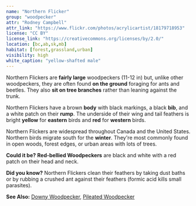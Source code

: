 ```yaml
---
name: "Northern Flicker"
group: "woodpecker"
attr: "Rodney Campbell"
attr_link: "https://www.flickr.com/photos/acrylicartist/18179718953"
license: "CC BY"
license_link: "https://creativecommons.org/licenses/by/2.0/"
location: [bc,ab,sk,mb]
habitat: [forest,grassland,urban]
visibility: high
white_caption: "yellow-shafted male"
---
```

Northern Flickers are **fairly large** woodpeckers (11-12 in) but, unlike other woodpeckers, they are often found **on the ground** foraging for ants and beetles. They also **sit on tree branches** rather than leaning against the trunk.

Northern Flickers have a brown **body** with black markings, a black **bib**, and a white patch on their **rump**. The underside of their wing and tail feathers is bright **yellow** for **eastern** birds and **red** for **western** birds.

Northern Flickers are widespread throughout Canada and the United States. Northern birds migrate south for the **winter**. They're most commonly found in open woods, forest edges, or urban areas with lots of trees.

**Could it be?** **Red-bellied Woodpeckers** are black and white with a red patch on their head and neck.

**Did you know?** Northern Flickers clean their feathers by taking dust baths or by rubbing a crushed ant against their feathers (formic acid kills small parasites).

<!-- generated, do not edit -->
**See Also:**
[Downy Woodpecker](/birds/downwood/),
[Pileated Woodpecker](/birds/pileated/)

